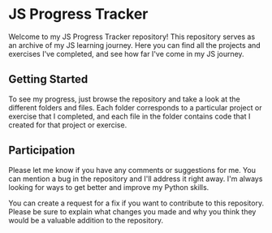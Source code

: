 # JS Progress Tracker

Welcome to my JS Progress Tracker repository! This repository serves as an archive of my JS learning journey. Here you can find all the projects and exercises I've completed, and see how far I've come in my JS journey.

## Getting Started

To see my progress, just browse the repository and take a look at the different folders and files. Each folder corresponds to a particular project or exercise that I completed, and each file in the folder contains code that I created for that project or exercise.

## Participation

Please let me know if you have any comments or suggestions for me. You can mention a bug in the repository and I'll address it right away. I'm always looking for ways to get better and improve my Python skills.

You can create a request for a fix if you want to contribute to this repository. Please be sure to explain what changes you made and why you think they would be a valuable addition to the repository.

